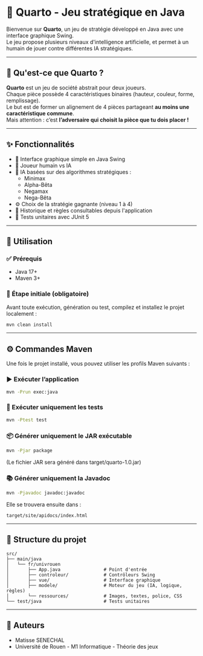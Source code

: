 # 🎲 Quarto - Jeu stratégique en Java

Bienvenue sur **Quarto**, un jeu de stratégie développé en Java avec une interface graphique Swing.  
Le jeu propose plusieurs niveaux d'intelligence artificielle, et permet à un humain de jouer contre différentes IA stratégiques.

---

## 🧠 Qu'est-ce que Quarto ?

**Quarto** est un jeu de société abstrait pour deux joueurs.  
Chaque pièce possède 4 caractéristiques binaires (hauteur, couleur, forme, remplissage).  
Le but est de former un alignement de 4 pièces partageant **au moins une caractéristique commune**.  
Mais attention : c’est **l’adversaire qui choisit la pièce que tu dois placer !**

---

## ✨ Fonctionnalités

- 🎨 Interface graphique simple en Java Swing
- 👤 Joueur humain vs IA
- 🧠 IA basées sur des algorithmes stratégiques :
  - Minimax
  - Alpha-Bêta
  - Negamax
  - Nega-Bêta
- ⚙️ Choix de la stratégie gagnante (niveau 1 à 4)
- 📜 Historique et règles consultables depuis l'application
- 🧪 Tests unitaires avec JUnit 5

---

## 🚀 Utilisation

### ✅ Prérequis

- Java 17+
- Maven 3+

### 🔧 Étape initiale (obligatoire)

Avant toute exécution, génération ou test, compilez et installez le projet localement :

```bash
mvn clean install
```

---

## ⚙️ Commandes Maven
Une fois le projet installé, vous pouvez utiliser les profils Maven suivants :

### ▶️ Exécuter l’application

```bash
mvn -Prun exec:java
```

### 🧪 Exécuter uniquement les tests
```bash
mvn -Ptest test
```

### 📦 Générer uniquement le JAR exécutable
```bash
mvn -Pjar package
```
(Le fichier JAR sera généré dans target/quarto-1.0.jar)


### 📚 Générer uniquement la Javadoc
```bash
mvn -Pjavadoc javadoc:javadoc
```
Elle se trouvera ensuite dans :

```
target/site/apidocs/index.html
```

---

## 📁 Structure du projet

```
src/
├── main/java
│   └── fr/univrouen
│       ├── App.java                # Point d'entrée
│       ├── controleur/             # Contrôleurs Swing
│       ├── vue/                    # Interface graphique
│       ├── modele/                 # Moteur du jeu (IA, logique, règles)
│       └── ressources/             # Images, textes, police, CSS
└── test/java                       # Tests unitaires
```

---

## 🙌 Auteurs

- Matisse SENECHAL
- Université de Rouen - M1 Informatique - Théorie des jeux